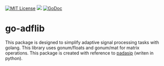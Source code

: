 [![MIT License](http://img.shields.io/badge/license-MIT-blue.svg?style=flat)](LICENSE)
![](https://github.com/tetsuzawa/go-adflib/workflows/.github/workflows/Test/badge.svg)
[![GoDoc](https://godoc.org/github.com/tetsuzawa/go-adflib?status.svg)](https://godoc.org/github.com/tetsuzawa/go-adflib)

# go-adflib
This package is designed to simplify adaptive signal processing tasks with golang. This library uses gonum/floats and gonum/mat for matrix operations. This package is created with reference to [padasip](https://github.com/matousc89/padasip) (writen in python).
